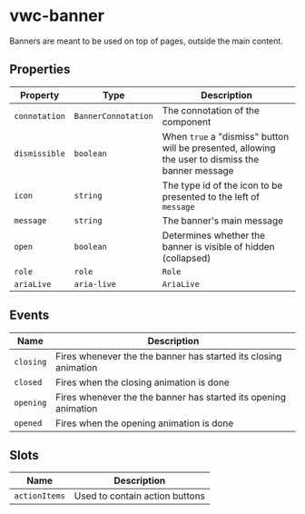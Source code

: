 # vwc-banner
Banners are meant to be used on top of pages, outside the main content.

## Properties

| Property      | Type                | Description                                                                                       |
| ------------- | ------------------- | ------------------------------------------------------------------------------------------------- |
| `connotation` | `BannerConnotation` | The connotation of the component                                                                  |
| `dismissible` | `boolean`           | When `true` a "dismiss" button will be presented, allowing the user to dismiss the banner message |
| `icon`        | `string`            | The type id of the icon to be presented to the left of `message`                                  |
| `message`     | `string`            | The banner's main message                                                                         |
| `open`        | `boolean`           | Determines whether the banner is visible of hidden (collapsed)                                    |
| `role`        | `role`              | `Role`                                                                                            | "status" |
| `ariaLive`    | `aria-live`         | `AriaLive`                                                                                        | "polite" |


## Events

| Name      | Description                                                     |
| --------- | --------------------------------------------------------------- |
| `closing` | Fires whenever the the banner has started its closing animation |
| `closed`  | Fires when the closing animation is done                        |
| `opening` | Fires whenever the the banner has started its opening animation |
| `opened`  | Fires when the opening animation is done                        |

## Slots

| Name          | Description                    |
| ------------- | ------------------------------ |
| `actionItems` | Used to contain action buttons |

